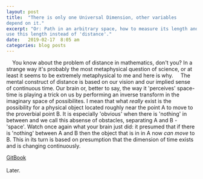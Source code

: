 ```yaml
---
layout: post
title:  "There is only one Universal Dimension, other variables
depend on it."
excerpt: "Or: Path in an arbitrary space, how to measure its length and how to
use this length instead of 'distance'."
date:   2019-02-17  8:05 am
categories: blog posts
---
```


&nbsp;&nbsp;&nbsp;&nbsp;You know about the problem of distance in mathematics,
don't you? In a strange way it's probably the most metaphysical question of
science, or at least it seems to be extremely metaphysical to me and here is
why.
&nbsp;&nbsp;&nbsp;&nbsp;The mental construct of distance is based on our vision and our implied sense of continuous time. Our brain or, better to say, the way it 'perceives' space-time is playing a trick on us by performing an inverse transform in the imaginary space of possibilites. I mean that what _really_ exist is the possibility for a physical object located roughly near the point A to move to the proverbial point B. It is especially 'obvious' when there is 'nothing' in between and we call this absense of obstacles, separating A and B - 'space'.
Watch once again what your brain just did: it presumed that if there is 'nothing' between A and B then the object that is in in A now _can_ _move_ to B. This in its turn is based on presumption that the dimension of time exists and is changing continuously.

 [GitBook](https://alxfed.gitbook.io)
<br><br>
Later.
